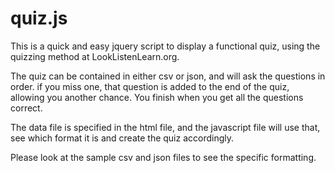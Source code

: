 # quiz.js

This is a quick and easy jquery script to display a functional quiz, using the quizzing method at LookListenLearn.org.  

The quiz can be contained in either csv or json, and will ask the questions in order. if you miss one, that question is added to the end of the quiz, allowing you another chance. You finish when you get all the questions correct.

The data file is specified in the html file, and the javascript file will use that, see which format it is and create the quiz accordingly.

Please look at the sample csv and json files to see the specific formatting.